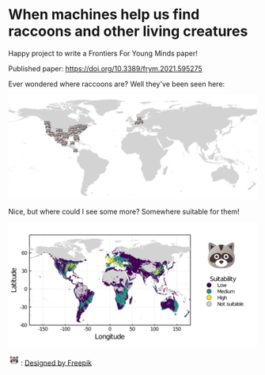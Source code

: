 # When machines help us find raccoons and other living creatures
Happy project to write a Frontiers For Young Minds paper!

Published paper: https://doi.org/10.3389/frym.2021.595275

Ever wondered where raccoons are? Well they've been seen here: 

![occurrences](fig/occurrences_emojis.png)

Nice, but where could I see some more? Somewhere suitable for them!

![prediction](fig/predictions.png)

<img src="images/raccoon_freepik_cropped.png" width=5%>: <a href="http://www.freepik.com">Designed by Freepik</a>
